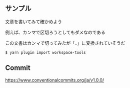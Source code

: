 ## サンプル

文章を書いてみて確かめよう

例えば、カンマで区切ろうとしてもダメなのである

この文書はカンマで切ってみたが「、」に変換されていそうだ

`$ yarn plugin import workspace-tools`

## Commit

https://www.conventionalcommits.org/ja/v1.0.0/
